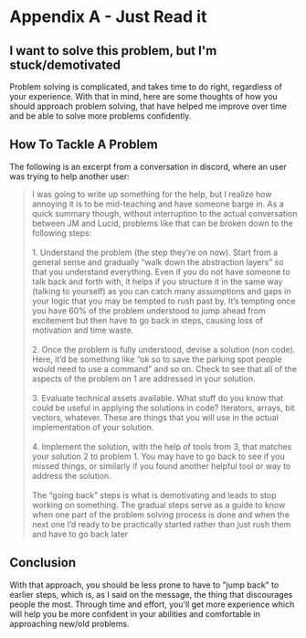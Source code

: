 # Appendix A - Just Read it

## I want to solve this problem, but I'm stuck/demotivated
Problem solving is complicated, and takes time to do right, regardless of your experience. With that in mind, here are some thoughts of how you should approach problem solving, that have helped me improve over time and be able to solve more problems confidently.

## How To Tackle A Problem
The following is an excerpt from a conversation in discord, where an user was trying to help another user:

> I was going to write up something for the help, but I realize how annoying it is to be mid-teaching and have someone barge in. As a quick summary though, without interruption to the actual conversation between JM and Lucid, problems like that can be broken down to the following steps:<br><br>1. Understand the problem (the step they’re on now). Start from a general sense and gradually “walk down the abstraction layers” so that you understand everything. Even if you do not have someone to talk back and forth with, it helps if you structure it in the same way (talking to yourself) as you can catch many assumptions and gaps in your logic that you may be tempted to rush past by. It’s tempting once you have 60% of the problem understood to jump ahead from excitement but then have to go back in steps, causing loss of motivation and time waste.<br><br>2. Once the problem is fully understood, devise a solution (non code). Here, it’d be something like “ok so to save the parking spot people would need to use a command” and so on. Check to see that all of the aspects of the problem on 1 are addressed in your solution.<br><br>3. Evaluate technical assets available. What stuff do you know that could be useful in applying the solutions in code? Iterators, arrays, bit vectors, whatever. These are things that you will use in the actual implementation of your solution.<br><br>4. Implement the solution, with the help of tools from 3, that matches your solution 2 to problem 1. You may have to go back to see if you missed things, or similarly if you found another helpful tool or way to address the solution.<br><br>The “going back” steps is what is demotivating and leads to stop working on something. The gradual steps serve as a guide to know when one part of the problem solving process is done and when the next one I’d ready to be practically started rather than just rush them and have to go back later

## Conclusion
With that approach, you should be less prone to have to "jump back" to earlier steps, which is, as I said on the message, the thing that discourages people the most. Through time and effort, you'll get more experience which will help you be more confident in your abilities and comfortable in approaching new/old problems.